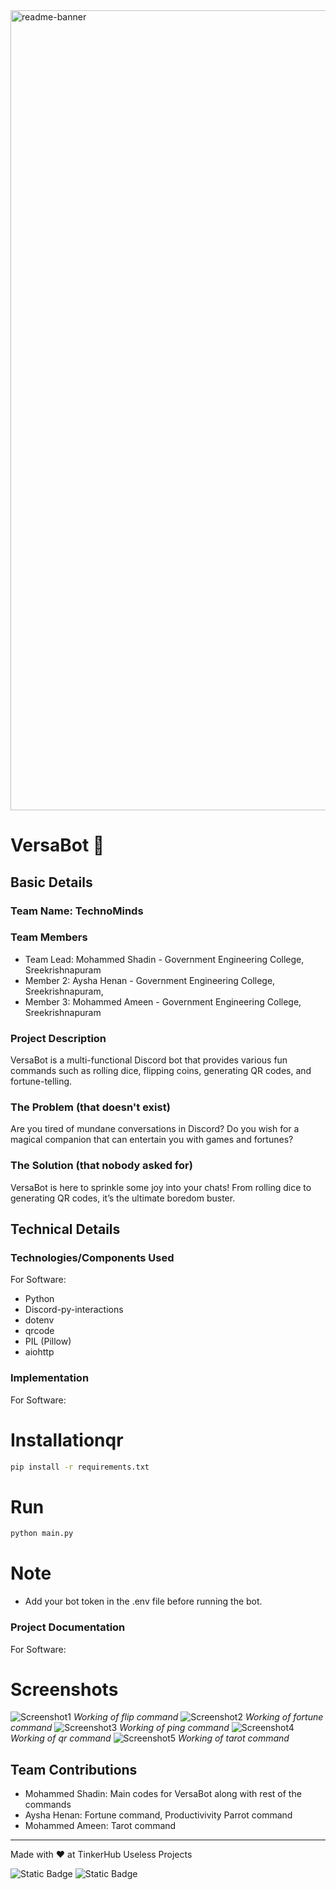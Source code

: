 <img width="1280" alt="readme-banner" src="https://github.com/user-attachments/assets/35332e92-44cb-425b-9dff-27bcf1023c6c">

# VersaBot 🎯


## Basic Details
### Team Name: TechnoMinds


### Team Members
- Team Lead: Mohammed Shadin - Government Engineering College, Sreekrishnapuram
- Member 2: Aysha Henan - Government Engineering College, Sreekrishnapuram,
- Member 3: Mohammed Ameen - Government Engineering College, Sreekrishnapuram

### Project Description
VersaBot is a multi-functional Discord bot that provides various fun commands such as rolling dice, flipping coins, generating QR codes, and fortune-telling.

### The Problem (that doesn't exist)
Are you tired of mundane conversations in Discord? Do you wish for a magical companion that can entertain you with games and fortunes?

### The Solution (that nobody asked for)
VersaBot is here to sprinkle some joy into your chats! From rolling dice to generating QR codes, it’s the ultimate boredom buster.

## Technical Details
### Technologies/Components Used
For Software:
- Python
-  Discord-py-interactions
- dotenv
- qrcode
- PIL (Pillow)
- aiohttp



### Implementation
For Software:
# Installationqr
```bash
pip install -r requirements.txt
```
# Run
```bash
python main.py
```
# Note
- Add your bot token in the .env file before running the bot.

### Project Documentation
For Software:

# Screenshots
![Screenshot1](src/flip.gif)
*Working of flip command*
![Screenshot2](src/fortune.gif)
*Working of fortune command*
![Screenshot3](src/ping.gif)
*Working of ping command*
![Screenshot4](src/qr.gif)
*Working of qr command*
![Screenshot5](src/tarot.gif)
*Working of tarot command*



## Team Contributions
- Mohammed Shadin: Main codes for VersaBot along with rest of the commands
- Aysha Henan: Fortune command, Productivivity Parrot command
- Mohammed Ameen: Tarot command

---
Made with ❤️ at TinkerHub Useless Projects 

![Static Badge](https://img.shields.io/badge/TinkerHub-24?color=%23000000&link=https%3A%2F%2Fwww.tinkerhub.org%2F)
![Static Badge](https://img.shields.io/badge/UselessProject--24-24?link=https%3A%2F%2Fwww.tinkerhub.org%2Fevents%2FQ2Q1TQKX6Q%2FUseless%2520Projects)
